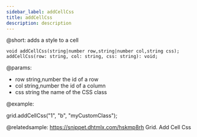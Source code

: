 ```yaml
---
sidebar_label: addCellCss
title: addCellCss
description: description
---          
```


@short: adds a style to a cell

```todoapi
void addCellCss(string|number row,string|number col,string css);
addCellCss(row: string, col: string, css: string): void;
```
@params:
- row 		string,number 		the id of a row
- col 		string,number 		the id of a column
- css 		string 				the name of the CSS class

@example:
<style>
    .myCustomClass{
        background:greenyellow;
    }
</style>
 
grid.addCellCss("1", "b", "myCustomClass");

@relatedsample: https://snippet.dhtmlx.com/hskmp8rh	Grid. Add Cell Css
